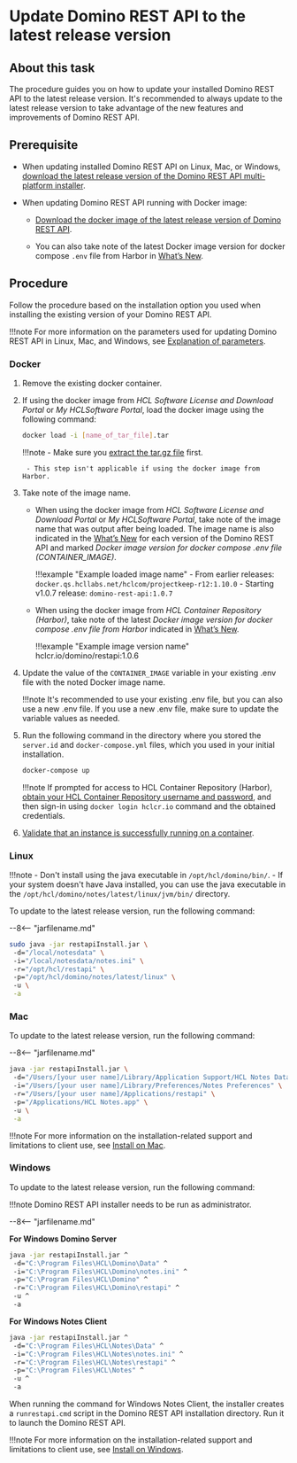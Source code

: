 # Update Domino REST API to the latest release version

## About this task
The procedure guides you on how to update your installed Domino REST API to the latest release version. It's recommended to always update to the latest release version to take advantage of the new features and improvements of Domino REST API. 

## Prerequisite

- When updating installed Domino REST API on Linux, Mac, or Windows, [download the latest release version of the Domino REST API multi-platform installer](../../tutorial/installconfig/index.md#download-domino-rest-api).

- When updating Domino REST API running with Docker image:

    - [Download the docker image of the latest release version of Domino REST API](../../tutorial/installconfig/index.md#download-domino-rest-api).

    - You can also take note of the latest Docker image version for docker compose `.env` file from Harbor in [What’s New](../../references/whatisnew.md).

## Procedure

Follow the procedure based on the installation option you used when installing the existing version of your Domino REST API. 
 
!!!note
    For more information on the parameters used for updating Domino REST API in Linux, Mac, and Windows, see [Explanation of parameters](../../tutorial/installconfig/index.md#explanation-of-parameters). 

### Docker

1. Remove the existing docker container.
2. If using the docker image from *HCL Software License and Download Portal* or *My HCLSoftware Portal*, load the docker image using the following command: 
    
    ```bash
	docker load -i [name_of_tar_file].tar
    ```

    !!!note
        - Make sure you [extract the tar.gz file](https://linuxize.com/post/how-to-extract-unzip-tar-gz-file/) first.
        
        - This step isn't applicable if using the docker image from Harbor. 

3.	Take note of the image name.

    - When using the docker image from *HCL Software License and Download Portal* or *My HCLSoftware Portal*, take note of the image name that was output after being loaded. The image name is also indicated in the [What’s New](../../references/whatisnew.md) for each version of the Domino REST API and marked *Docker image version for docker compose .env file (CONTAINER_IMAGE)*.
  	
        !!!example "Example loaded image name" 
            - From earlier releases: `docker.qs.hcllabs.net/hclcom/projectkeep-r12:1.10.0`
            - Starting v1.0.7 release: `domino-rest-api:1.0.7`
    
    - When using the docker image from *HCL Container Repository (Harbor)*, take note of the latest *Docker image version for docker compose .env file from Harbor* indicated in [What’s New](../../references/whatisnew.md).

        !!!example "Example image version name"
            hclcr.io/domino/restapi:1.0.6 

4.	Update the value of the `CONTAINER_IMAGE` variable in your existing .env file with the noted Docker image name. 

    !!!note
        It's recommended to use your existing .env file, but you can also use a new .env file. If you use a new .env file, make sure to update the variable values as needed. 

5.	Run the following command in the directory where you stored the `server.id` and `docker-compose.yml` files, which you used in your initial installation.

    ```bash
    docker-compose up
    ```

    !!!note
        If prompted for access to HCL Container Repository (Harbor), [obtain your HCL Container Repository username and password](../../howto/install/obtainauthenticationtoken.md), and then sign-in using `docker login hclcr.io` command and the obtained credentials. 

6.	[Validate that an instance is successfully running on a container](../../tutorial/installconfig/docker.md#validation).

<!--### Helm

1. Run the following to recreate the temporary directory to download the helm charts and make it the current directory:

    **Command**:
    ```
    mkdir ~/<new directory name>
    cd ~/<new directory name>
    ```

    **Example**:

    ```
    mkdir ~/drapi108
    cd ~/drapi108
    ```
    In the example above, you create a new directory *drapi108* that will contain the new helm charts. Creating the new directory allows you to differentiate and compare the helm charts from different Domino REST API release versions.

2. Configure Helm to pull from HCL Container Repository.

    You will need your email and authentication token used with the HCL Container Repository.

    1. Run the following command to check if *hclcr* is already defined:

        ```
        helm repo list
        ```

    2. If *hclcr* is already defined, proceed to **Download Domino REST Helm chart** step. Otherwise, run the following command to set up Helm.

        ```
        helm repo add hclcr https://hclcr.io/chartrepo/domino --username <your hclcr username> --password <your hclcr password>
        ```

        Example
        ```
        helm repo add hclcr https://hclcr.io/chartrepo/domino --username user.name@example.com --password xx3ds2w
        ```

3. Download Domino REST API Helm chart.

    1. Run the following command to make sure that the chart information for the repositories is up-to-date.

        ```
        helm repo update
        ```

    2. Run the following command to download the chart:

        ```
        helm pull hclcr/restapi
        ```

        The file drapi-1.n.n.tgz is downloaded, wherein 1.n.n represents the version number such as 1.0.7.

    3. Run the following commands to unpack the chart and make the DRAPI directory your current directory:

        ```
        tar -xzvf drapi-1.n.n.tgz
        cd drapi
        ```

        !!!note
            The Domino REST API chart name has a version string in the filename. The helm pull command will pull down the latest version of the charts. Ensure your tar command uses the correct matching file names.

4. Update the `values.yaml` file of the target upgrade version with custom settings you want to apply from the `values.yaml` file of your current installation.

5. Within the directory containing the new Domino REST API charts, run the following command:

    ```
    helm upgrade domino . -f values.yaml
    ```

    This upgrades the program executables and reuses the existing databases and all the configuration stored on /local/notesdata within the Domino container.

6. Run the following command to wait for the Domino pod to be running and in the ready state:

    ```
    kubectl get pods -o wide -w
    ```
-->
### Linux

!!!note
    - Don't install using the java executable in `/opt/hcl/domino/bin/`. 
    - If your system doesn't have Java installed, you can use the java executable in the `/opt/hcl/domino/notes/latest/linux/jvm/bin/` directory.

To update to the latest release version, run the following command:

--8<-- "jarfilename.md"

```bash
sudo java -jar restapiInstall.jar \ 
 -d="/local/notesdata" \ 
 -i="/local/notesdata/notes.ini" \ 
 -r="/opt/hcl/restapi" \ 
 -p="/opt/hcl/domino/notes/latest/linux" \ 
 -u \
 -a
```

### Mac

To update to the latest release version, run the following command:

--8<-- "jarfilename.md"

```bash
java -jar restapiInstall.jar \ 
 -d="/Users/[your user name]/Library/Application Support/HCL Notes Data" \ 
 -i="/Users/[your user name]/Library/Preferences/Notes Preferences" \ 
 -r="/Users/[your user name]/Applications/restapi" \ 
 -p="/Applications/HCL Notes.app" \ 
 -u \
 -a
```

!!!note
    For more information on the installation-related support and limitations to client use, see [Install on Mac](../../tutorial/installconfig/mac.md). 


### Windows

To update to the latest release version, run the following command:

!!!note
    Domino REST API installer needs to be run as administrator.


--8<-- "jarfilename.md"

**For Windows Domino Server**

```bash
java -jar restapiInstall.jar ^ 
 -d="C:\Program Files\HCL\Domino\Data" ^ 
 -i="C:\Program Files\HCL\Domino\notes.ini" ^ 
 -p="C:\Program Files\HCL\Domino" ^ 
 -r="C:\Program Files\HCL\Domino\restapi" ^ 
 -u ^
 -a
```

**For Windows Notes Client**

```bash
java -jar restapiInstall.jar ^
 -d="C:\Program Files\HCL\Notes\Data" ^
 -i="C:\Program Files\HCL\Notes\notes.ini" ^
 -r="C:\Program Files\HCL\Notes\restapi" ^
 -p="C:\Program Files\HCL\Notes" ^
 -u ^
 -a
```

When running the command for Windows Notes Client, the installer creates a `runrestapi.cmd` script in the Domino REST API installation directory. Run it to launch the Domino REST API.

!!!note
    For more information on the installation-related support and limitations to client use, see [Install on Windows](../../tutorial/installconfig/win.md). 

